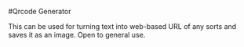 #Qrcode Generator

This can be used for turning text into web-based URL of any sorts and saves it as an image.
Open to general use.
